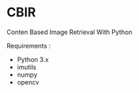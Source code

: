 # CBIR
Conten Based Image Retrieval With Python

Requirements :
- Python 3.x
- imutils
- numpy
- opencv